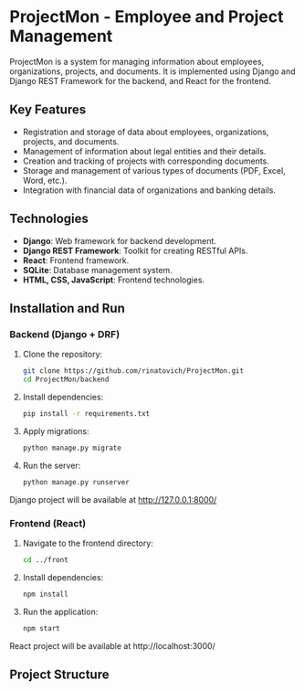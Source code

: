 # ProjectMon - Employee and Project Management

ProjectMon is a system for managing information about employees, organizations, projects, and documents. It is implemented using Django and Django REST Framework for the backend, and React for the frontend.

## Key Features

- Registration and storage of data about employees, organizations, projects, and documents.
- Management of information about legal entities and their details.
- Creation and tracking of projects with corresponding documents.
- Storage and management of various types of documents (PDF, Excel, Word, etc.).
- Integration with financial data of organizations and banking details.

## Technologies

- **Django**: Web framework for backend development.
- **Django REST Framework**: Toolkit for creating RESTful APIs.
- **React**: Frontend framework.
- **SQLite**: Database management system.
- **HTML, CSS, JavaScript**: Frontend technologies.

## Installation and Run

### Backend (Django + DRF)

1. Clone the repository:

    ```bash
    git clone https://github.com/rinatovich/ProjectMon.git
    cd ProjectMon/backend
    ```

2. Install dependencies:

    ```bash
    pip install -r requirements.txt
    ```

3. Apply migrations:

    ```bash
    python manage.py migrate
    ```

4. Run the server:

    ```bash
    python manage.py runserver
    ```

Django project will be available at http://127.0.0.1:8000/

### Frontend (React)

1. Navigate to the frontend directory:

    ```bash
    cd ../front
    ```

2. Install dependencies:

    ```bash
    npm install
    ```

3. Run the application:

    ```bash
    npm start
    ```

React project will be available at http://localhost:3000/

## Project Structure